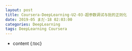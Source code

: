 ```yaml
---
layout: post
title: Coursera-DeepLearning-U2-03-超参数调试与批的正则化
date: 2019-05 まだ-18 02:03:00
categories: DeepLearning
tags: DeepLearning Coursera
---
```

* content
{:toc}

